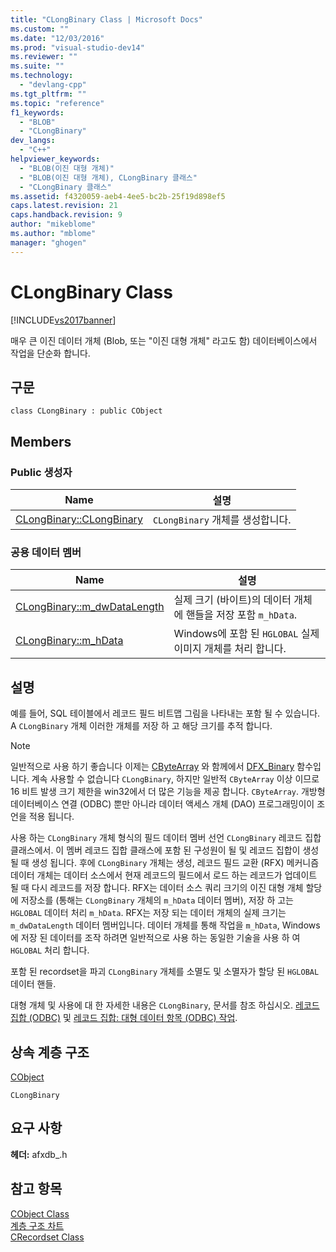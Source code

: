 ```yaml
---
title: "CLongBinary Class | Microsoft Docs"
ms.custom: ""
ms.date: "12/03/2016"
ms.prod: "visual-studio-dev14"
ms.reviewer: ""
ms.suite: ""
ms.technology: 
  - "devlang-cpp"
ms.tgt_pltfrm: ""
ms.topic: "reference"
f1_keywords: 
  - "BLOB"
  - "CLongBinary"
dev_langs: 
  - "C++"
helpviewer_keywords: 
  - "BLOB(이진 대형 개체)"
  - "BLOB(이진 대형 개체), CLongBinary 클래스"
  - "CLongBinary 클래스"
ms.assetid: f4320059-aeb4-4ee5-bc2b-25f19d898ef5
caps.latest.revision: 21
caps.handback.revision: 9
author: "mikeblome"
ms.author: "mblome"
manager: "ghogen"
---
```

# CLongBinary Class
[!INCLUDE[vs2017banner](../../assembler/inline/includes/vs2017banner.md)]

매우 큰 이진 데이터 개체 \(Blob, 또는 "이진 대형 개체" 라고도 함\) 데이터베이스에서 작업을 단순화 합니다.  
  
## 구문  
  
```  
class CLongBinary : public CObject  
```  
  
## Members  
  
### Public 생성자  
  
|Name|설명|  
|----------|--------|  
|[CLongBinary::CLongBinary](../Topic/CLongBinary::CLongBinary.md)|`CLongBinary` 개체를 생성합니다.|  
  
### 공용 데이터 멤버  
  
|Name|설명|  
|----------|--------|  
|[CLongBinary::m\_dwDataLength](../Topic/CLongBinary::m_dwDataLength.md)|실제 크기 \(바이트\)의 데이터 개체에 핸들을 저장 포함 `m_hData`.|  
|[CLongBinary::m\_hData](../Topic/CLongBinary::m_hData.md)|Windows에 포함 된 `HGLOBAL` 실제 이미지 개체를 처리 합니다.|  
  
## 설명  
 예를 들어, SQL 테이블에서 레코드 필드 비트맵 그림을 나타내는 포함 될 수 있습니다.  A `CLongBinary` 개체 이러한 개체를 저장 하 고 해당 크기를 추적 합니다.  
  
> [!NOTE]
>  일반적으로 사용 하기 좋습니다 이제는  [CByteArray](../../mfc/reference/cbytearray-class.md) 와 함께에서  [DFX\_Binary](../Topic/DFX_Binary.md) 함수입니다.  계속 사용할 수 없습니다 `CLongBinary`, 하지만 일반적 `CByteArray` 이상 이므로 16 비트 발생 크기 제한을 win32에서 더 많은 기능을 제공 합니다. `CByteArray`.  개방형 데이터베이스 연결 \(ODBC\) 뿐만 아니라 데이터 액세스 개체 \(DAO\) 프로그래밍이이 조언을 적용 됩니다.  
  
 사용 하는 `CLongBinary` 개체 형식의 필드 데이터 멤버 선언 `CLongBinary` 레코드 집합 클래스에서.  이 멤버 레코드 집합 클래스에 포함 된 구성원이 될 및 레코드 집합이 생성 될 때 생성 됩니다.  후에 `CLongBinary` 개체는 생성, 레코드 필드 교환 \(RFX\) 메커니즘 데이터 개체는 데이터 소스에서 현재 레코드의 필드에서 로드 하는 레코드가 업데이트 될 때 다시 레코드를 저장 합니다.  RFX는 데이터 소스 쿼리 크기의 이진 대형 개체 할당에 저장소를 \(통해는 `CLongBinary` 개체의 `m_hData` 데이터 멤버\), 저장 하 고는 `HGLOBAL` 데이터 처리 `m_hData`.  RFX는 저장 되는 데이터 개체의 실제 크기는 `m_dwDataLength` 데이터 멤버입니다.  데이터 개체를 통해 작업을 `m_hData`, Windows에 저장 된 데이터를 조작 하려면 일반적으로 사용 하는 동일한 기술을 사용 하 여 `HGLOBAL` 처리 합니다.  
  
 포함 된 recordset을 파괴 `CLongBinary` 개체를 소멸도 및 소멸자가 할당 된 `HGLOBAL` 데이터 핸들.  
  
 대형 개체 및 사용에 대 한 자세한 내용은 `CLongBinary`, 문서를 참조 하십시오.  [레코드 집합 \(ODBC\)](../../data/odbc/recordset-odbc.md) 및  [레코드 집합: 대형 데이터 항목 \(ODBC\) 작업](../../data/odbc/recordset-working-with-large-data-items-odbc.md).  
  
## 상속 계층 구조  
 [CObject](../../mfc/reference/cobject-class.md)  
  
 `CLongBinary`  
  
## 요구 사항  
 **헤더:**  afxdb\_.h  
  
## 참고 항목  
 [CObject Class](../../mfc/reference/cobject-class.md)   
 [계층 구조 차트](../../mfc/hierarchy-chart.md)   
 [CRecordset Class](../../mfc/reference/crecordset-class.md)